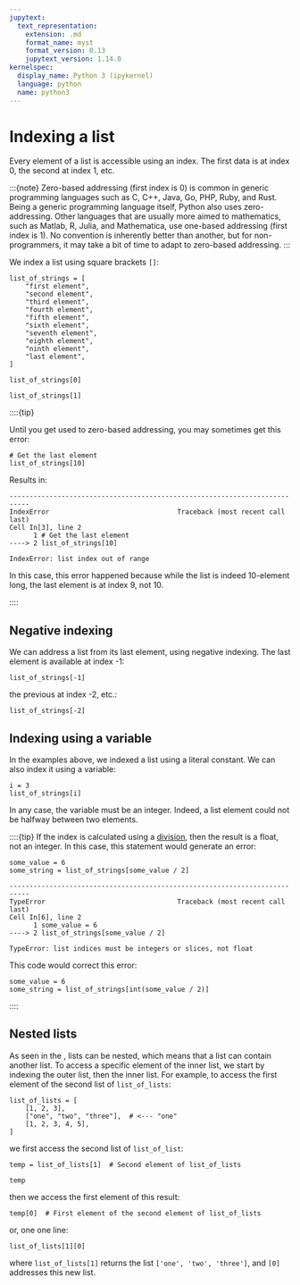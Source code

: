 ```yaml
---
jupytext:
  text_representation:
    extension: .md
    format_name: myst
    format_version: 0.13
    jupytext_version: 1.14.0
kernelspec:
  display_name: Python 3 (ipykernel)
  language: python
  name: python3
---
```



# Indexing a list

Every element of a list is accessible using an index. The first data is at index 0, the second at index 1, etc.

:::{note}
Zero-based addressing (first index is 0) is common in generic programming languages such as C, C++, Java, Go, PHP, Ruby, and Rust. Being a generic programming language itself, Python also uses zero-addressing. Other languages that are usually more aimed to mathematics, such as Matlab, R, Julia, and Mathematica, use one-based addressing (first index is 1). No convention is inherently better than another, but for non-programmers, it may take a bit of time to adapt to zero-based addressing.
:::

We index a list using square brackets `[]`:

```{code-cell} ipython3
list_of_strings = [
    "first element",
    "second element",
    "third element",
    "fourth element",
    "fifth element",
    "sixth element",
    "seventh element",
    "eighth element",
    "ninth element",
    "last element",
]

list_of_strings[0]
```

```{code-cell} ipython3
list_of_strings[1]
```

::::{tip}

Until you get used to zero-based addressing, you may sometimes get this error:

```
# Get the last element
list_of_strings[10]
```

Results in:

```
---------------------------------------------------------------------------
IndexError                                Traceback (most recent call last)
Cell In[3], line 2
      1 # Get the last element
----> 2 list_of_strings[10]

IndexError: list index out of range
```

In this case, this error happened because while the list is indeed 10-element long, the last element is at index 9, not 10.

::::

## Negative indexing

We can address a list from its last element, using negative indexing. The last element is available at index -1:

```{code-cell} ipython3
list_of_strings[-1]
```

the previous at index -2, etc.:

```{code-cell} ipython3
list_of_strings[-2]
```

## Indexing using a variable

In the examples above, we indexed a list using a literal constant. We can also index it using a variable:
```{code-cell} ipython3
i = 3
list_of_strings[i]
```

In any case, the variable must be an integer. Indeed, a list element could not be halfway between two elements.

::::{tip}
If the index is calculated using a [division](python_arithmetics.md), then the result is a float, not an integer. In this case, this statement would generate an error:

```
some_value = 6
some_string = list_of_strings[some_value / 2]
```

```
---------------------------------------------------------------------------
TypeError                                 Traceback (most recent call last)
Cell In[6], line 2
      1 some_value = 6
----> 2 list_of_strings[some_value / 2]

TypeError: list indices must be integers or slices, not float
```

This code would correct this error:

```
some_value = 6
some_string = list_of_strings[int(some_value / 2)]
```

::::

## Nested lists

As seen in the [](python_lists_creating.md), lists can be nested, which means that a list can contain another list. To access a specific element of the inner list, we start by indexing the outer list, then the inner list. For example, to access the first element of the second list of `list_of_lists`:

```{code-cell} ipython3
list_of_lists = [
    [1, 2, 3],
    ["one", "two", "three"],  # <--- "one"
    [1, 2, 3, 4, 5],
]
```

we first access the second list of `list_of_list`:

```{code-cell} ipython3
temp = list_of_lists[1]  # Second element of list_of_lists

temp
```

then we access the first element of this result:

```{code-cell} ipython3
temp[0]  # First element of the second element of list_of_lists
```

or, one one line:

```{code-cell} ipython3
list_of_lists[1][0]
```

where `list_of_lists[1]` returns the list `['one', 'two', 'three']`, and `[0]` addresses this new list.
